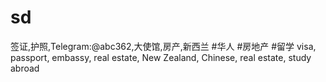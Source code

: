 # sd
签证,护照,Telegram:@abc362,大使馆,房产,新西兰 #华人 #房地产 #留学 visa, passport, embassy, real estate, New Zealand, Chinese, real estate, study abroad
